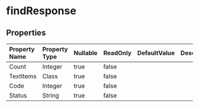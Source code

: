 # **findResponse**

 

## **Properties**

| Property Name | Property Type | Nullable |  ReadOnly | DefaultValue | Description | 
| :- | :- | :- |:- |  :- | :- |
|Count|Integer|true|false |  ||
|TextItems|Class|true|false |  ||
|Code|Integer|true|false |  ||
|Status|String|true|false |  ||

